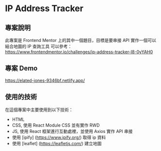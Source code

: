 # IP Address Tracker

## 專案說明

此專案是 Frontend Mentor 上的其中一個題目，目標是要串接 API 實作一個可以結合地圖的 IP 查詢工具
可以參考：https://www.frontendmentor.io/challenges/ip-address-tracker-I8-0yYAH0

## 專案 Demo

https://elated-jones-9346bf.netlify.app/

## 使用的技術

在這個專案中主要使用到以下技術：

- HTML
- CSS, 使用 React Module CSS 並有實作 RWD
- JS, 使用 React 框架進行互動處裡，並使用 Axios 實作 API 串接
- 使用 [ipify] (https://www.ipify.org/) 取得 ip 資料
- 使用 [leaflet] (https://leafletjs.com/) 建立地圖

